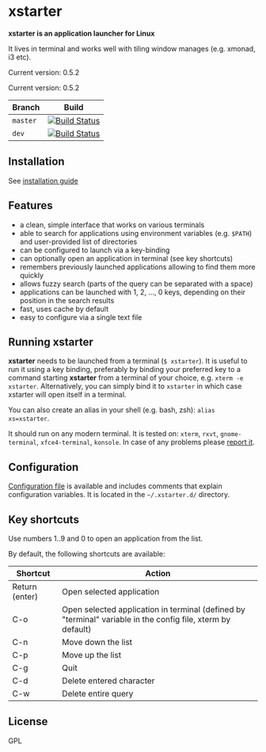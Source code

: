 # xstarter

**xstarter is an application launcher for Linux**

It lives in terminal and works well with tiling window manages (e.g. xmonad, i3 etc).

Current version: 0.5.2

Current version: 0.5.2

| Branch | Build |
| --- | --- |
|`master`|[![Build Status](https://travis-ci.org/lchsk/xstarter.svg?branch=master)](https://travis-ci.org/lchsk/xstarter)|
|`dev`|[![Build Status](https://travis-ci.org/lchsk/xstarter.svg?branch=dev)](https://travis-ci.org/lchsk/xstarter)|

## Installation

See [installation guide](INSTALL.md)

## Features

* a clean, simple interface that works on various terminals
* able to search for applications using environment variables (e.g. `$PATH`) and user-provided list of directories
* can be configured to launch via a key-binding
* can optionally open an application in terminal (see key shortcuts)
* remembers previously launched applications allowing to find them more quickly
* allows fuzzy search (parts of the query can be separated with a space)
* applications can be launched with 1, 2, ..., 0 keys, depending on their position in the search results
* fast, uses cache by default
* easy to configure via a single text file

## Running xstarter

**xstarter** needs to be launched from a terminal (`$ xstarter`). It is useful to run it using a key binding, preferably by binding your preferred key to a command starting **xstarter** from a terminal of your choice, e.g. `xterm -e xstarter`. Alternatively, you can simply bind it to `xstarter` in which case xstarter will open itself in a terminal.

You can also create an alias in your shell (e.g. bash, zsh): `alias xs=xstarter`.

It should run on any modern terminal. It is tested on: `xterm`, `rxvt`, `gnome-terminal`, `xfce4-terminal`, `konsole`. In case of any problems please [report it](https://github.com/lchsk/xstarter/issues/new).

## Configuration

[Configuration file](./xstarter.conf) is available and includes comments that explain configuration variables. It is located in the `~/.xstarter.d/` directory.

## Key shortcuts

Use numbers 1..9 and 0 to open an application from the list.

By default, the following shortcuts are available:

| Shortcut | Action |
| --- | --- |
|Return (enter)|Open selected application|
|C-o|Open selected application in terminal (defined by "terminal" variable in the config file, xterm by default)|
|C-n|Move down the list|
|C-p|Move up the list|
|C-g|Quit|
|C-d|Delete entered character|
|C-w|Delete entire query|


## License

GPL